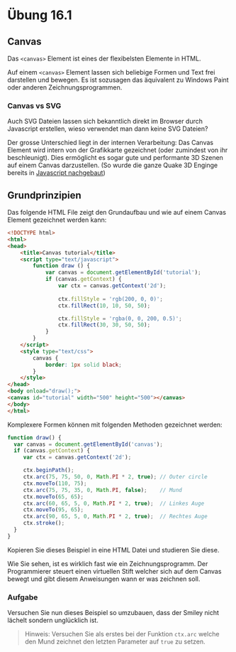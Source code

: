 # Übung 16.1 #

## Canvas ##

Das `<canvas>` Element ist eines der flexibelsten Elemente in HTML.

Auf einem `<canvas>` Element lassen sich beliebige Formen und Text frei darstellen und bewegen. Es ist sozusagen
das äquivalent zu Windows Paint oder anderen Zeichnungsprogrammen.

### Canvas vs SVG ###

Auch SVG Dateien lassen sich bekanntlich direkt im Browser durch Javascript erstellen, wieso verwendet man dann
keine SVG Dateien?

Der grosse Unterschied liegt in der internen Verarbeitung: Das Canvas Element wird intern von der Grafikkarte
gezeichnet (oder zumindest von ihr beschleunigt). Dies ermöglicht es sogar gute und performante 3D Szenen auf
einem Canvas darzustellen. (So wurde die ganze Quake 3D Enginge bereits in [Javascript nachgebaut](http://www.quakejs.com/))

## Grundprinzipien ##

Das folgende HTML File zeigt den Grundaufbau und wie auf einem Canvas Element gezeichnet werden kann:

```html
<!DOCTYPE html>
<html>
<head>
    <title>Canvas tutorial</title>
    <script type="text/javascript">
        function draw () {
            var canvas = document.getElementById('tutorial');
            if (canvas.getContext) {
                var ctx = canvas.getContext('2d');
                
                ctx.fillStyle = 'rgb(200, 0, 0)';
                ctx.fillRect(10, 10, 50, 50);

                ctx.fillStyle = 'rgba(0, 0, 200, 0.5)';
                ctx.fillRect(30, 30, 50, 50);
            }
        }
    </script>
    <style type="text/css">
        canvas {
            border: 1px solid black;
        }
    </style>
</head>
<body onload="draw();">
<canvas id="tutorial" width="500" height="500"></canvas>
</body>
</html>
```

Komplexere Formen können mit folgenden Methoden gezeichnet werden:

```javascript
function draw() {
  var canvas = document.getElementById('canvas');
  if (canvas.getContext) {
     var ctx = canvas.getContext('2d');

     ctx.beginPath();
     ctx.arc(75, 75, 50, 0, Math.PI * 2, true); // Outer circle
     ctx.moveTo(110, 75);
     ctx.arc(75, 75, 35, 0, Math.PI, false);    // Mund
     ctx.moveTo(65, 65);
     ctx.arc(60, 65, 5, 0, Math.PI * 2, true);  // Linkes Auge
     ctx.moveTo(95, 65);
     ctx.arc(90, 65, 5, 0, Math.PI * 2, true);  // Rechtes Auge
     ctx.stroke();
  }
}
```

Kopieren Sie dieses Beispiel in eine HTML Datei und studieren Sie diese.

Wie Sie sehen, ist es wirklich fast wie ein Zeichnungsprogramm. Der Programmierer steuert einen virtuellen
Stift welcher sich auf dem Canvas bewegt und gibt diesem Anweisungen wann er was zeichnen soll.

### Aufgabe ###

Versuchen Sie nun dieses Beispiel so umzubauen, dass der Smiley nicht lächelt sondern unglücklich ist.

> Hinweis: Versuchen Sie als erstes bei der Funktion `ctx.arc` welche den Mund zeichnet den letzten Parameter auf `true` zu setzen.